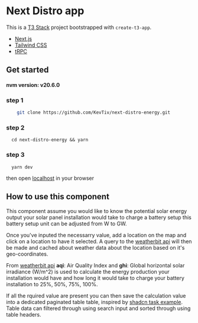 # Next Distro app

This is a [T3 Stack](https://create.t3.gg/) project bootstrapped with `create-t3-app`.



- [Next.js](https://nextjs.org)
- [Tailwind CSS](https://tailwindcss.com)
- [tRPC](https://trpc.io)

## Get started
#### nvm version: v20.6.0

### step 1
```sh
    git clone https://github.com/KevTiv/next-distro-energy.git
```
### step 2
```shell
  cd next-distro-energy && yarn
```

### step 3
```shell
  yarn dev
```

then open [localhost](http://localhost:3000/) in your browser

## How to use this component
This component assume you would like to know the potential solar energy output 
your solar panel installation would take to charge a battery setup this battery
setup unit can be adjusted from W to GW.

Once you've inputed the necessarry value, add a location on the map and click on a location 
to have it selected. A query to the [weatherbit api](https://www.weatherbit.io/) will then be 
made and cached about weather data about the location based on it's geo-coordinates.

From [weatherbit api](https://www.weatherbit.io/) **aqi**: Air Quality Index and 
**ghi**: Global horizontal solar irradiance (W/m^2) is used to calculate the energy 
production your installation would have and how long it would take to charge your 
battery installation to 25%, 50%, 75%, 100%.

If all the rquired value are present you can then save the calculation value into a 
dedicated paginated table table, inspired by [shadcn task example](https://github.com/shadcn-ui/ui/tree/main/apps/www/app/examples/tasks).
Table data can filtered through using search input and sorted through using table headers.

